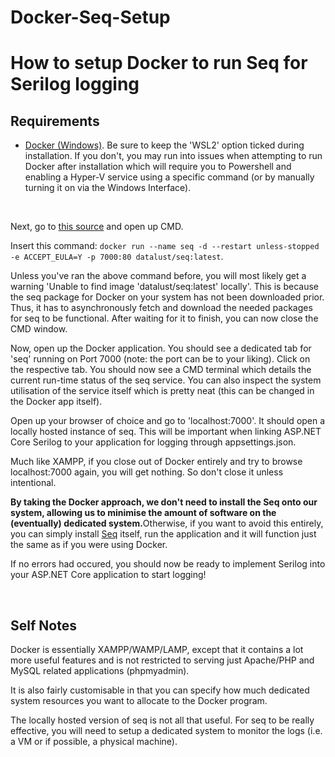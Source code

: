 # Docker-Seq-Setup

<h1>How to setup Docker to run Seq for Serilog logging</h1>
<h2>Requirements</h2>
<ul>
  <li><a href="https://docs.docker.com/docker-for-windows/install/">Docker (Windows)</a>. Be sure to keep the 'WSL2' option ticked during installation. If you don't, you may run into issues when attempting to run Docker after installation which will require you to Powershell and enabling a Hyper-V service using a specific command (or by manually turning it on via the Windows Interface).</li>
</ul>
<br />
<p>Next, go to <a href="https://hub.docker.com/r/datalust/seq">this source</a> and open up CMD.</p>
<p>Insert this command: <code>docker run --name seq -d --restart unless-stopped -e ACCEPT_EULA=Y -p 7000:80 datalust/seq:latest</code>.</p>
<p>Unless you've ran the above command before, you will most likely get a warning 'Unable to find image 'datalust/seq:latest' locally'. This is because the seq package for Docker on your system has not been downloaded prior. Thus, it has to asynchronously fetch and download the needed packages for seq to be functional. After waiting for it to finish, you can now close the CMD window.</p>
<p>Now, open up the Docker application. You should see a dedicated tab for 'seq' running on Port 7000 (note: the port can be to your liking). Click on the respective tab. You should now see a CMD terminal which details the current run-time status of the seq service. You can also inspect the system utilisation of the service itself which is pretty neat (this can be changed in the Docker app itself).</p>
<p>Open up your browser of choice and go to 'localhost:7000'. It should open a locally hosted instance of seq. This will be important when linking ASP.NET Core Serilog to your application for logging through appsettings.json.</p>
<p>Much like XAMPP, if you close out of Docker entirely and try to browse localhost:7000 again, you will get nothing. So don't close it unless intentional.</p>
<p><b>By taking the Docker approach, we don't need to install the Seq onto our system, allowing us to minimise the amount of software on the (eventually) dedicated system.</b>Otherwise, if you want to avoid this entirely, you can simply install <a href="https://datalust.co/seq">Seq</a> itself, run the application and it will function just the same as if you were using Docker.</p>
<p>If no errors had occured, you should now be ready to implement Serilog into your ASP.NET Core application to start logging!</p>
<br />
<h2>Self Notes</h2>
<p>Docker is essentially XAMPP/WAMP/LAMP, except that it contains a lot more useful features and is not restricted to serving just Apache/PHP and MySQL related applications (phpmyadmin).</p>
<p>It is also fairly customisable in that you can specify how much dedicated system resources you want to allocate to the Docker program.</p>
<p>The locally hosted version of seq is not all that useful. For seq to be really effective, you will need to setup a dedicated system to monitor the logs (i.e. a VM or if possible, a physical machine).</p>
